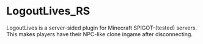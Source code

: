 # LogoutLives_RS
LogoutLives is a server-sided plugin for Minecraft SPIGOT-(tested) servers. This makes players have their NPC-like clone ingame after disconnecting.
